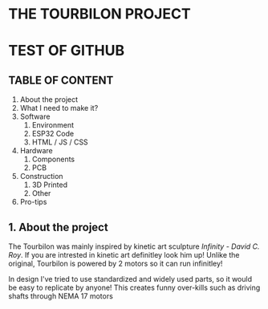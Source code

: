 # THE TOURBILON PROJECT
# TEST OF GITHUB
## TABLE OF CONTENT

1. About the project
2. What I need to make it?
2. Software
    1. Environment
    2. ESP32 Code 
    3. HTML / JS / CSS
3. Hardware
    1. Components
    2. PCB
4. Construction 
    1. 3D Printed
    2. Other
5. Pro-tips

## 1. About the project

The Tourbilon was mainly inspired by kinetic art sculpture _Infinity - David C. Roy_. If you are intrested 
in kinetic art definitley look him up! Unlike the original, Tourbilon is powered by 2 motors so it can run infinitley!

In design I've tried to use standardized and widely used parts, so it would be easy to replicate by anyone! This creates
funny over-kills such as driving shafts through NEMA 17 motors   
